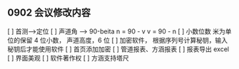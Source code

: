 ## 0902 会议修改内容

[ ] 首测-->定位
[ ] 声道角 --> 90-beita n = 90 - v v = 90 - n
[ ] 小数位数 米为单位的保留 4 位小数， 声道高度，6 位
[ ] 加密软件， 根据序列号计算秘钥，输入秘钥后才能使用软件
[ ] 首页添加加密
[ ] 管道报表、方涵报表
[ ] 报表导出 excel
[ ] 界面美观
[ ] 软件著作权
[ ] 方涵支持塔尺
